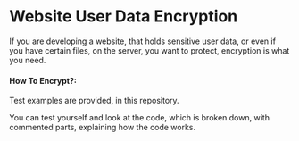 # Website User Data Encryption

If you are developing a website, that holds sensitive user data, or even if you have certain files, on the server, you want to protect, encryption is what you need.

#### How To Encrypt?:

Test examples are provided, in this repository. 

You can test yourself and look at the code, which is broken down, with commented parts, explaining how the code works. 

